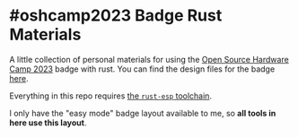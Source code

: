 # #oshcamp2023 Badge Rust Materials

A little collection of personal materials for using the [Open Source Hardware Camp 2023](https://oshug.org/event/oshcamp2023) badge with rust.
You can find the design files for the badge [here](https://github.com/electrolama/oshcamp23-badge/tree/main).

Everything in this repo requires [the `rust-esp` toolchain](https://github.com/esp-rs/rust-build).

I only have the "easy mode" badge layout available to me, so **all tools in here use this layout**.

